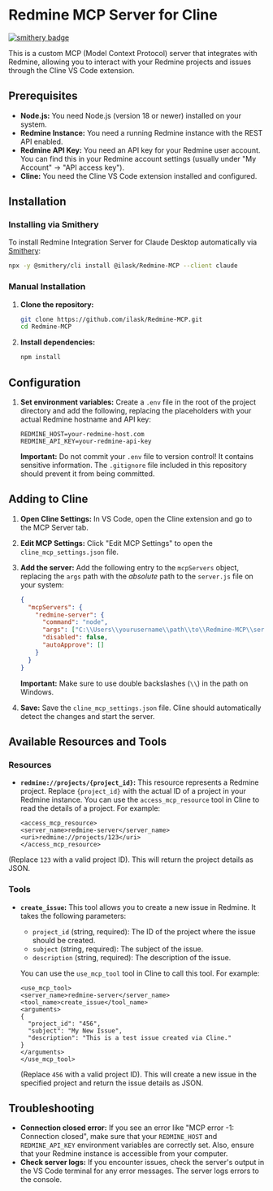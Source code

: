 # Redmine MCP Server for Cline

[![smithery badge](https://smithery.ai/badge/@ilask/Redmine-MCP)](https://smithery.ai/server/@ilask/Redmine-MCP)

This is a custom MCP (Model Context Protocol) server that integrates with Redmine, allowing you to interact with your Redmine projects and issues through the Cline VS Code extension.

## Prerequisites

*   **Node.js:** You need Node.js (version 18 or newer) installed on your system.
*   **Redmine Instance:** You need a running Redmine instance with the REST API enabled.
*   **Redmine API Key:** You need an API key for your Redmine user account. You can find this in your Redmine account settings (usually under "My Account" -> "API access key").
* **Cline:** You need the Cline VS Code extension installed and configured.

## Installation

### Installing via Smithery

To install Redmine Integration Server for Claude Desktop automatically via [Smithery](https://smithery.ai/server/@ilask/Redmine-MCP):

```bash
npx -y @smithery/cli install @ilask/Redmine-MCP --client claude
```

### Manual Installation
1.  **Clone the repository:**
    ```bash
    git clone https://github.com/ilask/Redmine-MCP.git
    cd Redmine-MCP
    ```
2.  **Install dependencies:**
    ```bash
    npm install
    ```

## Configuration

1.  **Set environment variables:**
    Create a `.env` file in the root of the project directory and add the following, replacing the placeholders with your actual Redmine hostname and API key:

    ```
    REDMINE_HOST=your-redmine-host.com
    REDMINE_API_KEY=your-redmine-api-key
    ```
    **Important:** Do not commit your `.env` file to version control! It contains sensitive information. The `.gitignore` file included in this repository should prevent it from being committed.

## Adding to Cline

1.  **Open Cline Settings:** In VS Code, open the Cline extension and go to the MCP Server tab.
2.  **Edit MCP Settings:** Click "Edit MCP Settings" to open the `cline_mcp_settings.json` file.
3.  **Add the server:** Add the following entry to the `mcpServers` object, replacing the `args` path with the *absolute* path to the `server.js` file on your system:

    ```json
    {
      "mcpServers": {
        "redmine-server": {
          "command": "node",
          "args": ["C:\\Users\\yourusername\\path\\to\\Redmine-MCP\\server.js"],
          "disabled": false,
          "autoApprove": []
        }
      }
    }
    ```
    **Important:** Make sure to use double backslashes (`\\`) in the path on Windows.
4. **Save:** Save the `cline_mcp_settings.json` file. Cline should automatically detect the changes and start the server.

## Available Resources and Tools

### Resources

*   **`redmine://projects/{project_id}`:** This resource represents a Redmine project. Replace `{project_id}` with the actual ID of a project in your Redmine instance.  You can use the `access_mcp_resource` tool in Cline to read the details of a project.  For example:

    ```
    <access_mcp_resource>
    <server_name>redmine-server</server_name>
    <uri>redmine://projects/123</uri>
    </access_mcp_resource>
    ```
   (Replace `123` with a valid project ID). This will return the project details as JSON.

### Tools

*   **`create_issue`:** This tool allows you to create a new issue in Redmine. It takes the following parameters:
    *   `project_id` (string, required): The ID of the project where the issue should be created.
    *   `subject` (string, required): The subject of the issue.
    *   `description` (string, required): The description of the issue.

    You can use the `use_mcp_tool` tool in Cline to call this tool. For example:

    ```
    <use_mcp_tool>
    <server_name>redmine-server</server_name>
    <tool_name>create_issue</tool_name>
    <arguments>
    {
      "project_id": "456",
      "subject": "My New Issue",
      "description": "This is a test issue created via Cline."
    }
    </arguments>
    </use_mcp_tool>
    ```
    (Replace `456` with a valid project ID). This will create a new issue in the specified project and return the issue details as JSON.

## Troubleshooting
* **Connection closed error:** If you see an error like "MCP error -1: Connection closed", make sure that your `REDMINE_HOST` and `REDMINE_API_KEY` environment variables are correctly set. Also, ensure that your Redmine instance is accessible from your computer.
* **Check server logs:** If you encounter issues, check the server's output in the VS Code terminal for any error messages. The server logs errors to the console.
